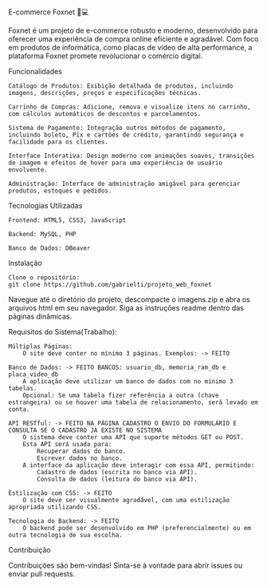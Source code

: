 E-commerce Foxnet 🦊💻

Foxnet é um projeto de e-commerce robusto e moderno, desenvolvido para oferecer uma experiência de compra online eficiente e agradável. Com foco em produtos de informática, como placas de vídeo de alta performance, a plataforma Foxnet promete revolucionar o comércio digital.

Funcionalidades

    Catálogo de Produtos: Exibição detalhada de produtos, incluindo imagens, descrições, preços e especificações técnicas.

    Carrinho de Compras: Adicione, remova e visualize itens no carrinho, com cálculos automáticos de descontos e parcelamentos.

    Sistema de Pagamento: Integração outros métodos de pagamento, incluindo boleto, Pix e cartões de crédito, garantindo segurança e facilidade para os clientes.

    Interface Interativa: Design moderno com animações suaves, transições de imagem e efeitos de hover para uma experiência de usuário envolvente.

    Administração: Interface de administração amigável para gerenciar produtos, estoques e pedidos.

Tecnologias Utilizadas

    Frontend: HTML5, CSS3, JavaScript

    Backend: MySQL, PHP

    Banco de Dados: DBeaver


Instalação

    Clone o repositório:
    git clone https://github.com/gabrielti/projeto_web_foxnet

Navegue até o diretório do projeto, descompacte o imagens.zip e abra os arquivos html em seu navegador. Siga as instruções readme dentro das páginas dinâmicas.

Requisitos do Sistema(Trabalho):

    Múltiplas Páginas:
        O site deve conter no mínimo 3 páginas. Exemplos: -> FEITO 

    Banco de Dados: -> FEITO BANCOS: usuario_db, memoria_ram_db e placa_video_db
        A aplicação deve utilizar um banco de dados com no mínimo 3 tabelas.
        Opcional: Se uma tabela fizer referência a outra (chave estrangeira) ou se houver uma tabela de relacionamento, será levado em conta.

    API RESTful: -> FEITO NA PÁGINA CADASTRO O ENVIO DO FORMULÁRIO E CONSULTA SE O CADASTRO JÁ EXISTE NO SISTEMA
        O sistema deve conter uma API que suporte métodos GET ou POST.
        Esta API será usada para:
            Recuperar dados do banco.
            Escrever dados no banco.
        A interface da aplicação deve interagir com essa API, permitindo:
            Cadastro de dados (escrita no banco via API).
            Consulta de dados (leitura do banco via API).

    Estilização com CSS: -> FEITO
        O site deve ser visualmente agradável, com uma estilização apropriada utilizando CSS.

    Tecnologia do Backend: -> FEITO
        O backend pode ser desenvolvido em PHP (preferencialmente) ou em outra tecnologia de sua escolha.

Contribuição

Contribuições são bem-vindas! Sinta-se à vontade para abrir issues ou enviar pull requests.
